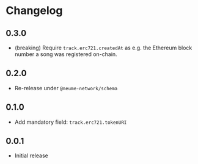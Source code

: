 # Changelog

## 0.3.0

- (breaking) Require `track.erc721.createdAt` as e.g. the Ethereum block number
  a song was registered on-chain.

## 0.2.0

- Re-release under `@neume-network/schema`

## 0.1.0

- Add mandatory field: `track.erc721.tokenURI`

## 0.0.1

- Initial release
